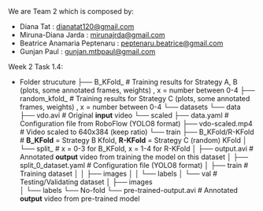 We are Team 2 which is composed by:
- Diana Tat : dianatat120@gmail.com
- Miruna-Diana Jarda : mirunajrda@gmail.com
- Beatrice Anamaria Peptenaru : peptenaru.beatrice@gmail.com 
- Gunjan Paul : gunjan.mtbpaul@gmail.com


Week 2
Task 1.4:
- Folder strucuture
├── B_KFold_<x>                  # Training results for Strategy A, B (plots, some annotated frames, weights) , x = number between 0-4
├── random_kfold_<x>             # Training results for Strategy C (plots, some annotated frames, weights) , x = number between 0-4
└── datasets
    └── data
        ├── vdo.avi              # Original **input** video
        └── scaled
            ├── data.yaml        # Configuration file from RoboFlow (YOLO8 format)
            ├── vdo-scaled.mp4   # Video scaled to 640x384 (keep ratio)
            └── train
                ├── B_KFold/R-KFold                  # **B_KFold** = Strategy B Kfold, **R-KFold** = Strategy C (random) KFold 
                │   └── split_<x>                    # x = 0-3 for B_KFold, x = 1-4 for R-KFold
                │       ├── output.avi               # Annotated **output** video from training the model on this dataset
                │       ├── split_0_dataset.yaml     # Configuration file (YOLO8 format)
                │       ├── train                    # Training dataset
                │       │   ├── images
                │       │   └── labels
                │       └── val                      # Testing/Validating dataset
                │           ├── images               
                │           └── labels
                └── No-fold
                    └── pre-trained-output.avi      # Annotated **output** video from pre-trained model
